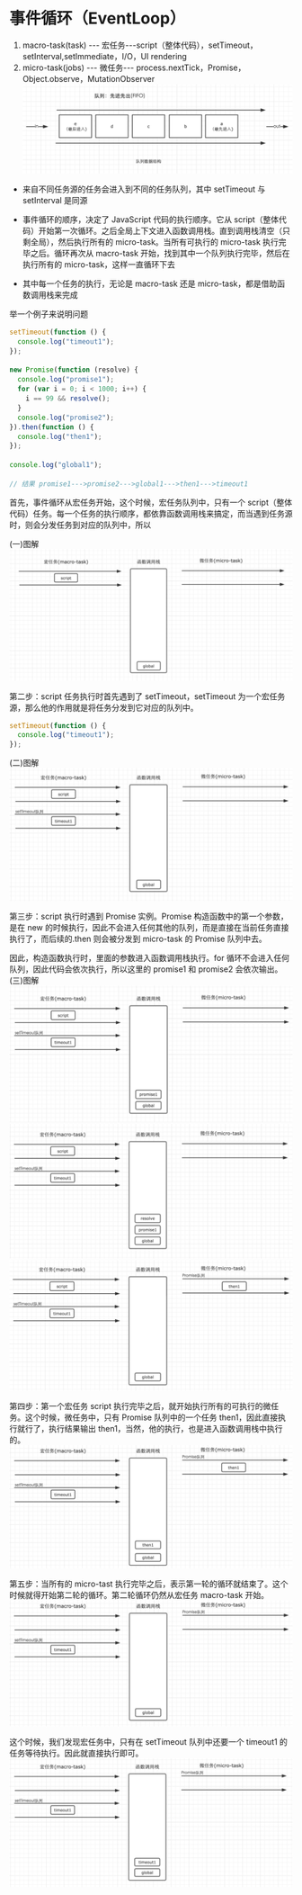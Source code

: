 # 事件循环（EventLoop）

1. macro-task(task) --- 宏任务---script（整体代码），setTimeout，setInterval,setImmediate，I/O，UI rendering
2. micro-task(jobs) --- 微任务--- process.nextTick，Promise，Object.observe，MutationObserver
   ![队列数据结构](../../.vuepress/public/img/event-loop.png)

* 来自不同任务源的任务会进入到不同的任务队列，其中 setTimeout 与 setInterval 是同源

* 事件循环的顺序，决定了 JavaScript 代码的执行顺序。它从 script（整体代码）开始第一次循环。之后全局上下文进入函数调用栈。直到调用栈清空（只剩全局），然后执行所有的 micro-task。当所有可执行的 micro-task 执行完毕之后。循环再次从 macro-task 开始，找到其中一个队列执行完毕，然后在执行所有的 micro-task，这样一直循环下去

* 其中每一个任务的执行，无论是 macro-task 还是 micro-task，都是借助函数调用栈来完成

举一个例子来说明问题

```js
setTimeout(function () {
  console.log("timeout1");
});

new Promise(function (resolve) {
  console.log("promise1");
  for (var i = 0; i < 1000; i++) {
    i == 99 && resolve();
  }
  console.log("promise2");
}).then(function () {
  console.log("then1");
});

console.log("global1");

// 结果 promise1--->promise2--->global1--->then1--->timeout1
```

首先，事件循环从宏任务开始，这个时候，宏任务队列中，只有一个 script（整体代码）任务。每一个任务的执行顺序，都依靠函数调用栈来搞定，而当遇到任务源时，则会分发任务到对应的队列中，所以

(一)图解
![第一步](../../.vuepress/public/img/step1.png)

第二步：script 任务执行时首先遇到了 setTimeout，setTimeout 为一个宏任务源，那么他的作用就是将任务分发到它对应的队列中。

```js
setTimeout(function () {
  console.log("timeout1");
});
```

(二)图解
![第二步](../../.vuepress/public/img/step2.png)

第三步：script 执行时遇到 Promise 实例。Promise 构造函数中的第一个参数，是在 new 的时候执行，因此不会进入任何其他的队列，而是直接在当前任务直接执行了，而后续的.then 则会被分发到 micro-task 的 Promise 队列中去。

因此，构造函数执行时，里面的参数进入函数调用栈执行。for 循环不会进入任何队列，因此代码会依次执行，所以这里的 promise1 和 promise2 会依次输出。
(三)图解
![第三步](../../.vuepress/public/img/step3-1.png)
![第三步](../../.vuepress/public/img/step3-2.png)
![第三步](../../.vuepress/public/img/step3-3.png)

第四步：第一个宏任务 script 执行完毕之后，就开始执行所有的可执行的微任务。这个时候，微任务中，只有 Promise 队列中的一个任务 then1，因此直接执行就行了，执行结果输出 then1，当然，他的执行，也是进入函数调用栈中执行的。
![第四步](../../.vuepress/public/img/step4.png)

第五步：当所有的 micro-tast 执行完毕之后，表示第一轮的循环就结束了。这个时候就得开始第二轮的循环。第二轮循环仍然从宏任务 macro-task 开始。
![第五步](../../.vuepress/public/img/step5.png)

这个时候，我们发现宏任务中，只有在 setTimeout 队列中还要一个 timeout1 的任务等待执行。因此就直接执行即可。
![end](../../.vuepress/public/img/stepend.png)




